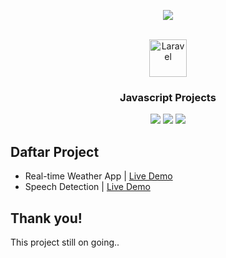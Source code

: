 <!-- BADGE-->
<p align="center">
<img src='https://forthebadge.com/images/badges/built-with-love.svg' />
</p>

<!-- PROJECT LOGO -->
<br />
<div align="center">
  <a href="https://github.com/othneildrew/Best-README-Template">
    <img src="https://www.freepnglogos.com/uploads/javascript-png/javascript-vector-logo-yellow-png-transparent-javascript-vector-12.png" alt="Laravel" width="60" height="60">
  </a>
<h3 align="center">Javascript Projects</h3>
  <p align="center">
  <img src='https://img.shields.io/badge/JavaScript-323330?style=for-the-badge&logo=javascript&logoColor=F7DF1E' />
  <img src='https://img.shields.io/badge/HTML5-E34F26?style=for-the-badge&logo=html5&logoColor=white' />
  <img src='https://img.shields.io/badge/CSS3-1572B6?style=for-the-badge&logo=css3&logoColor=white' />
  <br>
</div>

## Daftar Project
* Real-time Weather App | <a href="https://sleepingatparty.xyz/javascript/weather">Live Demo</a>
* Speech Detection | <a href="https://sleepingatparty.xyz/javascript/speech-detection">Live Demo</a>

## Thank you!
This project still on going..
